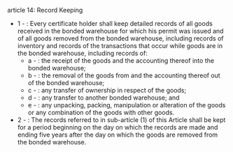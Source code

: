 article 14: Record Keeping

<ul>
			<li>1 - : Every certificate holder shall keep detailed records of all goods received in the bonded warehouse for which his permit was issued and of all goods removed from the bonded warehouse, including records of inventory and records of the transactions that occur while goods are in the bonded warehouse, including records of: <ul>
						<li>a - : the receipt of the goods and the accounting thereof into the bonded warehouse; <ul>
						</ul></li>						<li>b - : the removal of the goods from and the accounting thereof out of the bonded warehouse; <ul>
						</ul></li>						<li>c - : any transfer of ownership in respect of the goods; <ul>
						</ul></li>						<li>d - : any transfer to another bonded warehouse; and<ul>
						</ul></li>						<li>e - : any unpacking, packing, manipulation or alteration of the goods or any combination of the goods with other goods. <ul>
						</ul></li>			</ul></li>			<li>2 - : The records referred to in sub-article (1) of this Article shall be kept for a period beginning on the day on which the records are made and ending five years after the day on which the goods are removed from the bonded warehouse.<ul>
			</ul></li></ul>